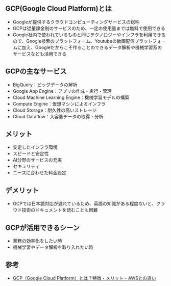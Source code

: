 ## GCP(Google Cloud Platform)とは
* Googleが提供するクラウドコンピューティングサービスの総称
* GCPは従量課金制のサービスのため、一定の使用量までは無料で使用できる
* Google社内で使われているものと同じテクノロジーやインフラを利用できるので、Google検索のプラットフォーム、Youtubeの動画配信プラットフォームに加え、Googleだからこそ作ることのできるデータ解析や機械学習系のサービスなども活用できる

## GCPの主なサービス
* BigQuery：ビッグデータの解析
* Google App Engine：アプリの作成・実行・管理
* Cloud Machine Learning Engine：機械学習モデルの構築
* Compute Engine：仮想マシンによるインフラ
* Cloud Storage：耐久性の高いストレージ
* Cloud Dataflow：大容量データの取得・分析

## メリット
* 安定したインフラ環境
* スピードと安定性
* AI分野のサービスの充実
* セキュリティ
* ニーズに合わせた料金設定

## デメリット
* GCPでは日本語対応が遅れているため、英語の知識がある程度ないと、クラウド技術のドキュメントを読むことも困難

## GCPが活用できるシーン
* 業務の効率化をしたい時
* 機械学習やデータ解析を取り入れたい時

## 参考
* [GCP（Google Cloud Platform）とは？特徴・メリット・AWSとの違い](https://udemy.benesse.co.jp/development/system/gcp.html)
